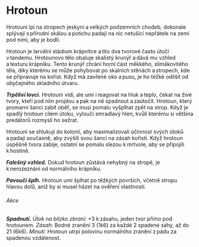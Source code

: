 # Hrotoun
  
Hrotouni lpí na stropech jeskyní a velkých podzemních chodeb, dokonale splývají s přírodní skálou a potichu padají na nic netušící nepřátele na zemi pod nimi, aby je bodli.
  
Hrotoun je larvální stádium krápnitce a tito dva tvorové často útočí v tandemu. Hrotounovo tělo obaluje skalistý krunýř a dává mu vzhled a texturu krápníku. Tento krunýř chrání horní část měkkého, slimákovitého těla, díky kterému se může pohybovat po skalních stěnách a stropech, kde se připravuje na kořist. Když má zavřené oko a pusu, je ho těžké odlišit od obyčejného skladního útvaru.
  
***Trpěliví lovci.*** Hrotouni vidí, ale umí i reagovat na hluk a teplo, čekat na živé tvory, kteří pod ním projdou a pak na ně spadnout a zaútočit. Hrotoun, který promarní šanci zabít oběť, se musí pomalu vyšplhat zpět na strop. Když je spadlý hrotoun cílem útoku, vyloučí smradlavý hlen, kvůli kterému si většina predátorů rozmyslí ho sežrat.
  
Hrotouni se shlukují do kolonií, aby maximalizovali účinnost svých útoků a padají současně, aby zvýšili svou šanci na zásah kořisti. Když hrotoun úspěšně tvora zabije, ostatní se pomalu slezou k mrtvole, aby se připojili k hostině.

<Monster 
    title="Hrotoun"
    subtitle="Střední obluda, bez přesvědčení"
    armor-class="15 (přirozená zbroj)"
    hit-points="22 (3k8 + 9)"
    speed="1 sáh, šplání 1 sáh"
    str="10 (+0)"
    dex="13 (+1)"
    con="16 (+3)"
    int="1 (-5)"
    wis="7 (-2)"
    cha="3 (-4)"
    saving-throws=""
    skills="Nenápadnost +5"
    damage-vulnerabilities=""
    damage-resistances=""
    damage-immunities=""
    condition-immunities=""
    senses="mimozrakové vnímání 6 sáhů, vidění ve tmě 12 sáhů, pasivní Vnímání 8"
    languages="—"
    challenge="1/2 (100 ZK)"
    >

***Falešný vzhled.*** Dokud hrotoun zůstává nehybný na stropě, je k nerozeznání od normálního krápníku.
  
***Pavoučí šplh.*** Hrotoun umí šplhat po těžkých površích, včetně stropu hlavou dolů, aniž by si musel házet na ověření vlastnosti.
  
###### Akce
  
***Spadnutí.*** *Útok na blízko zbraní:* +3 k zásahu, jeden tvor přímo pod hrotounem. *Zásah:* Bodné zranění 3 (1k6) za každé 2 spadené sáhy, až do 21 (6k6). *Minutí:* Hrotoun utrpí polovinu normálního zranění z pádu za spadenou vzdálenost.

</Monster>
